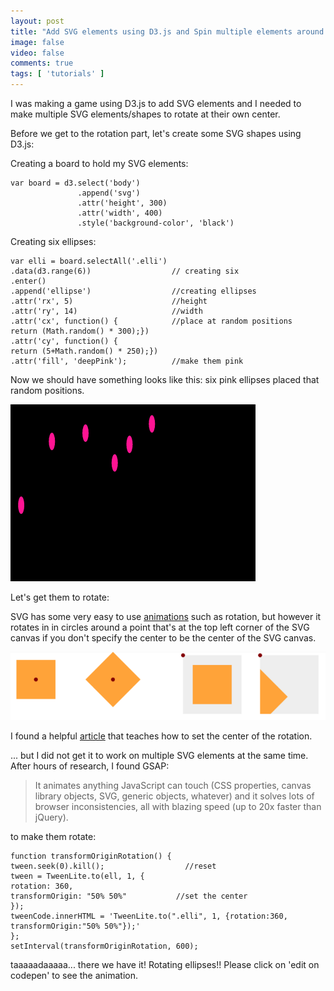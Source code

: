 ```yaml
---
layout: post
title: "Add SVG elements using D3.js and Spin multiple elements around their own center with GSAP"
image: false
video: false
comments: true
tags: [ 'tutorials' ]
---
```


I was making a game using D3.js to add SVG elements and I needed to make multiple SVG elements/shapes to rotate at their own center.

Before we get to the rotation part, let's create some SVG shapes using D3.js:

Creating a board to hold my SVG elements:
<pre><code>var board = d3.select('body')
               .append('svg')
               .attr('height', 300)
               .attr('width', 400)
               .style('background-color', 'black')
</code></pre>

Creating six ellipses:
<pre><code>var elli = board.selectAll('.elli')
.data(d3.range(6))                  // creating six
.enter()
.append('ellipse')                  //creating ellipses
.attr('rx', 5)                      //height
.attr('ry', 14)                     //width
.attr('cx', function() {            //place at random positions
return (Math.random() * 300);})
.attr('cy', function() {
return (5+Math.random() * 250);})
.attr('fill', 'deepPink');          //make them pink
</code></pre>

Now we should have something looks like this:
six pink ellipses placed that random positions.

![](/blogimgs/Screen-Shot-2015-10-18-at-4-23-53-PM.png)

Let's get them to rotate:

SVG has some very easy to use <a href ='https://developer.mozilla.org/en-US/docs/Web/SVG/Element/animateTransform'>animations</a> such as rotation, but however it rotates in in circles around a point that's at the top left corner of the SVG canvas if you don't specify the center to be the center of the SVG canvas. 

![](/blogimgs/a.jpg)

I found a helpful [article](https://css-tricks.com/guide-svg-animations-smil/) that teaches how to set the center of the rotation. 



<p data-height="268" data-theme-id="0" data-slug-hash="pjdOMa" data-default-tab="result" data-user="lala010addict" class='codepen'> <a href='http://codepen.io/lala010addict/pen/pjdOMa/'></a>  <a href='http://codepen.io/lala010addict'></a>  <a href='http://codepen.io'></a></p>
<script async src="//assets.codepen.io/assets/embed/ei.js"></script>

... but I did not get it to work on multiple SVG elements at the same time. After hours of research, I found GSAP:

<blockquote>It animates anything JavaScript can touch (CSS properties, canvas library objects, SVG, generic objects, whatever) and it solves lots of browser inconsistencies, all with blazing speed (up to 20x faster than jQuery).</blockquote>

to make them rotate:

<pre><code>function transformOriginRotation() {
tween.seek(0).kill();                  //reset
tween = TweenLite.to(ell, 1, {
rotation: 360,
transformOrigin: "50% 50%"           //set the center   
});
tweenCode.innerHTML = 'TweenLite.to(".elli", 1, {rotation:360, transformOrigin:"50% 50%"});'
};
setInterval(transformOriginRotation, 600);</code></pre>

taaaaadaaaaa... there we have it! Rotating ellipses!! Please click on 'edit on codepen' to see the animation. 


<p data-height="268" data-theme-id="0" data-slug-hash="epejav" data-default-tab="result" data-user="lala010addict" class='codepen'> <a href='http://codepen.io/lala010addict/pen/epejav/'></a>  <a href='http://codepen.io/lala010addict'></a> <a href='http://codepen.io'></a></p>
<script async src="//assets.codepen.io/assets/embed/ei.js"></script>


























